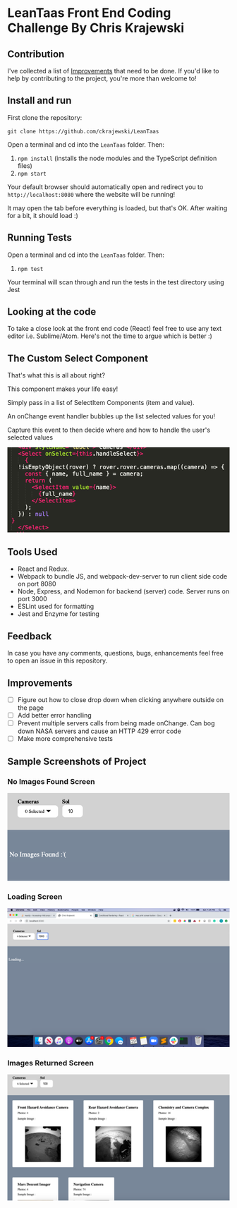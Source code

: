 # LeanTaas Front End Coding Challenge By Chris Krajewski

## Contribution

I've collected a list of [Improvements](#improvements) that need to be done.
If you'd like to help by contributing to the project, you're more than welcome to! 

## Install and run

First clone the repository:

```
git clone https://github.com/ckrajewski/LeanTaas
```

Open a terminal and cd into the `LeanTaas` folder. Then:

1. `npm install` (installs the node modules and the TypeScript definition files)
2. `npm start` 

Your default browser should automatically open and redirect you to `http://localhost:8080` where the website will be running!

It may open the tab before everything is loaded, but that's OK. After waiting for a bit, it should load :)


## Running Tests

Open a terminal and cd into the `LeanTaas` folder. Then:

1. `npm test` 

Your terminal will scan through and run the tests in the test directory using Jest

## Looking at the code

To take a close look at the front end code (React) feel free to use any text editor i.e. Sublime/Atom. Here's not the time to argue which is better :) 

## The Custom Select Component

That's what this is all about right?

This component makes your life easy!

Simply pass in a list of SelectItem Components (item and value).

An onChange event handler bubbles up the list selected values for you!

Capture this event to then decide where and how to handle the user's selected values

![Custom Select Component](./screenshots/SelectComponent.png)

## Tools Used

- React and Redux.
- Webpack to bundle JS, and webpack-dev-server to run client side code on port 8080
- Node, Express, and Nodemon for backend (server) code. Server runs on port 3000
- ESLint used for formatting
- Jest and Enzyme for testing

## Feedback
In case you have any comments, questions, bugs, enhancements feel free to open an issue in this repository.

## Improvements
- [ ] Figure out how to close drop down when clicking anywhere outside on the page
- [ ] Add better error handling
- [ ] Prevent multiple servers calls from being made onChange. Can bog down NASA servers and cause an HTTP 429 error code
- [ ] Make more comprehensive tests

## Sample Screenshots of Project

### No Images Found Screen

![No Images Found Screen](./screenshots/NoImagesFound.png)

### Loading Screen

![Loading Screen](./screenshots/Loading.png)

### Images Returned Screen

![Images Returned Screen](./screenshots/ImagesReturned.png)